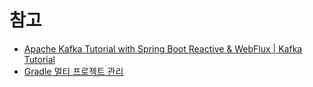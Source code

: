 # 참고
- [Apache Kafka Tutorial with Spring Boot Reactive & WebFlux | Kafka Tutorial](https://www.youtube.com/watch?v=KQDTtvZMS9c)
- [Gradle 멀티 프로젝트 관리](https://jojoldu.tistory.com/123)